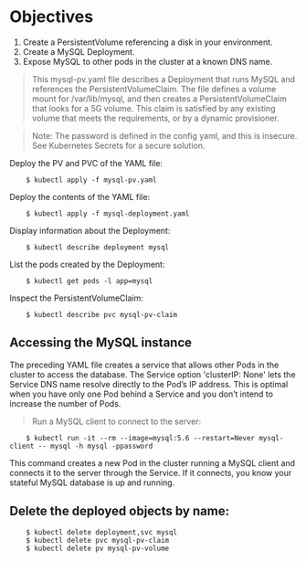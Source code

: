# Objectives
1) Create a PersistentVolume referencing a disk in your environment.
2) Create a MySQL Deployment.
3) Expose MySQL to other pods in the cluster at a known DNS name.

>This mysql-pv.yaml file describes a Deployment that runs MySQL and references the PersistentVolumeClaim. The file defines a volume mount for /var/lib/mysql, and then creates a PersistentVolumeClaim that looks for a 5G volume. This claim is satisfied by any existing volume that meets the requirements, or by a dynamic provisioner.

>Note: The password is defined in the config yaml, and this is insecure. See Kubernetes Secrets for a secure solution.

Deploy the PV and PVC of the YAML file:
```
    $ kubectl apply -f mysql-pv.yaml
```
Deploy the contents of the YAML file:
```
    $ kubectl apply -f mysql-deployment.yaml
```
Display information about the Deployment:
```
    $ kubectl describe deployment mysql
```
List the pods created by the Deployment:
```
    $ kubectl get pods -l app=mysql
```
Inspect the PersistentVolumeClaim:
```
    $ kubectl describe pvc mysql-pv-claim
```

## Accessing the MySQL instance

The preceding YAML file creates a service that allows other Pods in the cluster to access the database. The Service option 'clusterIP: None' lets the Service DNS name resolve directly to the Pod’s IP address. This is optimal when you have only one Pod behind a Service and you don’t intend to increase the number of Pods.

>Run a MySQL client to connect to the server:
```
    $ kubectl run -it --rm --image=mysql:5.6 --restart=Never mysql-client -- mysql -h mysql -ppassword
```
This command creates a new Pod in the cluster running a MySQL client and connects it to the server through the Service. If it connects, you know your stateful MySQL database is up and running.

## Delete the deployed objects by name:
```
    $ kubectl delete deployment,svc mysql
    $ kubectl delete pvc mysql-pv-claim
    $ kubectl delete pv mysql-pv-volume
```